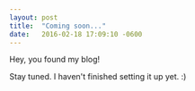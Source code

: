 ```yaml
---
layout: post
title:  "Coming soon..."
date:   2016-02-18 17:09:10 -0600
---
```

Hey, you found my blog!

Stay tuned. I haven't finished setting it up yet. :)
